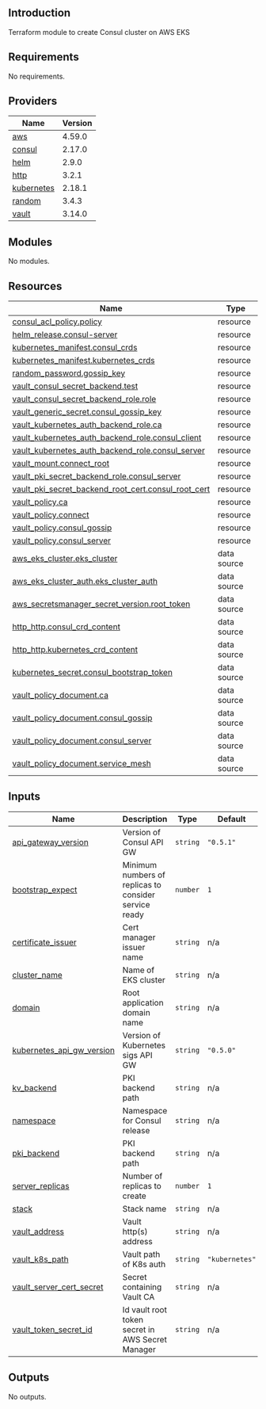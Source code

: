 ## Introduction
Terraform module to create Consul cluster on AWS EKS

<!-- BEGIN_TF_DOCS -->
## Requirements

No requirements.

## Providers

| Name | Version |
|------|---------|
| <a name="provider_aws"></a> [aws](#provider\_aws) | 4.59.0 |
| <a name="provider_consul"></a> [consul](#provider\_consul) | 2.17.0 |
| <a name="provider_helm"></a> [helm](#provider\_helm) | 2.9.0 |
| <a name="provider_http"></a> [http](#provider\_http) | 3.2.1 |
| <a name="provider_kubernetes"></a> [kubernetes](#provider\_kubernetes) | 2.18.1 |
| <a name="provider_random"></a> [random](#provider\_random) | 3.4.3 |
| <a name="provider_vault"></a> [vault](#provider\_vault) | 3.14.0 |

## Modules

No modules.

## Resources

| Name | Type |
|------|------|
| [consul_acl_policy.policy](https://registry.terraform.io/providers/hashicorp/consul/latest/docs/resources/acl_policy) | resource |
| [helm_release.consul-server](https://registry.terraform.io/providers/hashicorp/helm/latest/docs/resources/release) | resource |
| [kubernetes_manifest.consul_crds](https://registry.terraform.io/providers/hashicorp/kubernetes/latest/docs/resources/manifest) | resource |
| [kubernetes_manifest.kubernetes_crds](https://registry.terraform.io/providers/hashicorp/kubernetes/latest/docs/resources/manifest) | resource |
| [random_password.gossip_key](https://registry.terraform.io/providers/hashicorp/random/latest/docs/resources/password) | resource |
| [vault_consul_secret_backend.test](https://registry.terraform.io/providers/hashicorp/vault/latest/docs/resources/consul_secret_backend) | resource |
| [vault_consul_secret_backend_role.role](https://registry.terraform.io/providers/hashicorp/vault/latest/docs/resources/consul_secret_backend_role) | resource |
| [vault_generic_secret.consul_gossip_key](https://registry.terraform.io/providers/hashicorp/vault/latest/docs/resources/generic_secret) | resource |
| [vault_kubernetes_auth_backend_role.ca](https://registry.terraform.io/providers/hashicorp/vault/latest/docs/resources/kubernetes_auth_backend_role) | resource |
| [vault_kubernetes_auth_backend_role.consul_client](https://registry.terraform.io/providers/hashicorp/vault/latest/docs/resources/kubernetes_auth_backend_role) | resource |
| [vault_kubernetes_auth_backend_role.consul_server](https://registry.terraform.io/providers/hashicorp/vault/latest/docs/resources/kubernetes_auth_backend_role) | resource |
| [vault_mount.connect_root](https://registry.terraform.io/providers/hashicorp/vault/latest/docs/resources/mount) | resource |
| [vault_pki_secret_backend_role.consul_server](https://registry.terraform.io/providers/hashicorp/vault/latest/docs/resources/pki_secret_backend_role) | resource |
| [vault_pki_secret_backend_root_cert.consul_root_cert](https://registry.terraform.io/providers/hashicorp/vault/latest/docs/resources/pki_secret_backend_root_cert) | resource |
| [vault_policy.ca](https://registry.terraform.io/providers/hashicorp/vault/latest/docs/resources/policy) | resource |
| [vault_policy.connect](https://registry.terraform.io/providers/hashicorp/vault/latest/docs/resources/policy) | resource |
| [vault_policy.consul_gossip](https://registry.terraform.io/providers/hashicorp/vault/latest/docs/resources/policy) | resource |
| [vault_policy.consul_server](https://registry.terraform.io/providers/hashicorp/vault/latest/docs/resources/policy) | resource |
| [aws_eks_cluster.eks_cluster](https://registry.terraform.io/providers/hashicorp/aws/latest/docs/data-sources/eks_cluster) | data source |
| [aws_eks_cluster_auth.eks_cluster_auth](https://registry.terraform.io/providers/hashicorp/aws/latest/docs/data-sources/eks_cluster_auth) | data source |
| [aws_secretsmanager_secret_version.root_token](https://registry.terraform.io/providers/hashicorp/aws/latest/docs/data-sources/secretsmanager_secret_version) | data source |
| [http_http.consul_crd_content](https://registry.terraform.io/providers/hashicorp/http/latest/docs/data-sources/http) | data source |
| [http_http.kubernetes_crd_content](https://registry.terraform.io/providers/hashicorp/http/latest/docs/data-sources/http) | data source |
| [kubernetes_secret.consul_bootstrap_token](https://registry.terraform.io/providers/hashicorp/kubernetes/latest/docs/data-sources/secret) | data source |
| [vault_policy_document.ca](https://registry.terraform.io/providers/hashicorp/vault/latest/docs/data-sources/policy_document) | data source |
| [vault_policy_document.consul_gossip](https://registry.terraform.io/providers/hashicorp/vault/latest/docs/data-sources/policy_document) | data source |
| [vault_policy_document.consul_server](https://registry.terraform.io/providers/hashicorp/vault/latest/docs/data-sources/policy_document) | data source |
| [vault_policy_document.service_mesh](https://registry.terraform.io/providers/hashicorp/vault/latest/docs/data-sources/policy_document) | data source |

## Inputs

| Name | Description | Type | Default | Required |
|------|-------------|------|---------|:--------:|
| <a name="input_api_gateway_version"></a> [api\_gateway\_version](#input\_api\_gateway\_version) | Version of Consul API GW | `string` | `"0.5.1"` | no |
| <a name="input_bootstrap_expect"></a> [bootstrap\_expect](#input\_bootstrap\_expect) | Minimum numbers of replicas to consider service ready | `number` | `1` | no |
| <a name="input_certificate_issuer"></a> [certificate\_issuer](#input\_certificate\_issuer) | Cert manager issuer name | `string` | n/a | yes |
| <a name="input_cluster_name"></a> [cluster\_name](#input\_cluster\_name) | Name of EKS cluster | `string` | n/a | yes |
| <a name="input_domain"></a> [domain](#input\_domain) | Root application domain name | `string` | n/a | yes |
| <a name="input_kubernetes_api_gw_version"></a> [kubernetes\_api\_gw\_version](#input\_kubernetes\_api\_gw\_version) | Version of Kubernetes sigs API GW | `string` | `"0.5.0"` | no |
| <a name="input_kv_backend"></a> [kv\_backend](#input\_kv\_backend) | PKI backend path | `string` | n/a | yes |
| <a name="input_namespace"></a> [namespace](#input\_namespace) | Namespace for Consul release | `string` | n/a | yes |
| <a name="input_pki_backend"></a> [pki\_backend](#input\_pki\_backend) | PKI backend path | `string` | n/a | yes |
| <a name="input_server_replicas"></a> [server\_replicas](#input\_server\_replicas) | Number of replicas to create | `number` | `1` | no |
| <a name="input_stack"></a> [stack](#input\_stack) | Stack name | `string` | n/a | yes |
| <a name="input_vault_address"></a> [vault\_address](#input\_vault\_address) | Vault http(s) address | `string` | n/a | yes |
| <a name="input_vault_k8s_path"></a> [vault\_k8s\_path](#input\_vault\_k8s\_path) | Vault path of K8s auth | `string` | `"kubernetes"` | no |
| <a name="input_vault_server_cert_secret"></a> [vault\_server\_cert\_secret](#input\_vault\_server\_cert\_secret) | Secret containing Vault CA | `string` | n/a | yes |
| <a name="input_vault_token_secret_id"></a> [vault\_token\_secret\_id](#input\_vault\_token\_secret\_id) | Id vault root token secret in AWS Secret Manager | `string` | n/a | yes |

## Outputs

No outputs.
<!-- END_TF_DOCS -->
